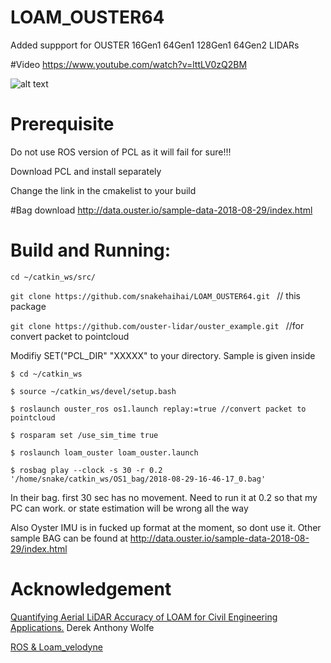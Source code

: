 # LOAM_OUSTER64

Added suppport for OUSTER 16Gen1  64Gen1  128Gen1  64Gen2  LIDARs


#Video
https://www.youtube.com/watch?v=lttLV0zQ2BM

![alt text](https://github.com/snakehaihai/LOAM_3D_LIDARs/blob/master/loamwithouster64.png)


# Prerequisite
Do not use ROS version of PCL as it will fail for sure!!!

Download PCL and install separately

Change the link in the cmakelist to your build 


#Bag download
http://data.ouster.io/sample-data-2018-08-29/index.html


# Build and Running:

`cd ~/catkin_ws/src/`

`git clone https://github.com/snakehaihai/LOAM_OUSTER64.git `  // this package

`git clone https://github.com/ouster-lidar/ouster_example.git `  //for convert packet to pointcloud

Modifiy SET("PCL_DIR" "XXXXX" to your directory. Sample is given inside

`$ cd ~/catkin_ws`

`$ source ~/catkin_ws/devel/setup.bash`

`$ roslaunch ouster_ros os1.launch replay:=true //convert packet to pointcloud`

`$ rosparam set /use_sim_time true `

`$ roslaunch loam_ouster loam_ouster.launch`

`$ rosbag play --clock -s 30 -r 0.2 '/home/snake/catkin_ws/OS1_bag/2018-08-29-16-46-17_0.bag' `


In their bag. first 30 sec has no movement. Need to run it at 0.2 so that my PC can work. or state estimation will be wrong all the way

Also Oyster IMU is in fucked up format at the moment, so dont use it. Other sample BAG can be found at http://data.ouster.io/sample-data-2018-08-29/index.html




# Acknowledgement
[Quantifying Aerial LiDAR Accuracy of LOAM for Civil Engineering Applications.](https://ceen.et.byu.edu/sites/default/files/snrprojects/wolfe_derek.pdf) Derek Anthony Wolfe

[ROS & Loam_velodyne](https://ishiguro440.wordpress.com/2016/04/05/%E5%82%99%E5%BF%98%E9%8C%B2%E3%80%80ros-loam_velodyne/) 

